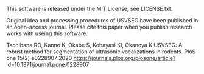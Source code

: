 This software is released under the MIT License, see LICENSE.txt.

Original idea and processing procedures of USVSEG have been published in an open-access journal.
Please cite this paper when you publish research works with useing this software.

Tachibana RO, Kanno K, Okabe S, Kobayasi KI, Okanoya K
USVSEG: A robust method for segmentation of ultrasonic vocalizations in rodents. 
PloS one 15(2) e0228907 2020
https://journals.plos.org/plosone/article?id=10.1371/journal.pone.0228907


